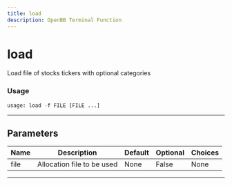 ```yaml
---
title: load
description: OpenBB Terminal Function
---
```


# load

Load file of stocks tickers with optional categories

### Usage 
```python
usage: load -f FILE [FILE ...]
```

---
## Parameters

| Name | Description | Default | Optional | Choices |
| ---- | ----------- | ------- | -------- | ------- |
| file | Allocation file to be used | None | False | None |


---
